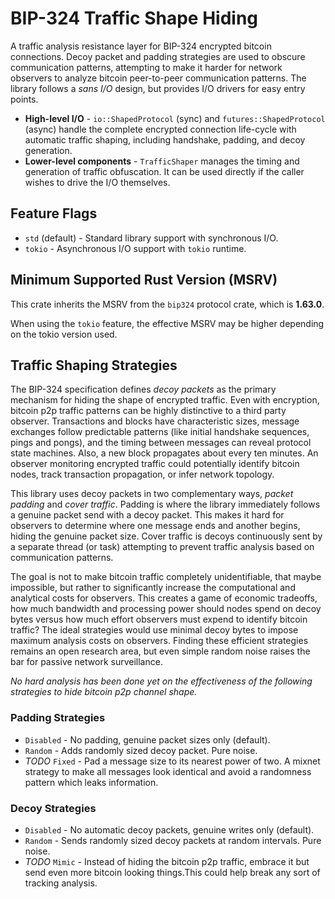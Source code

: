 # BIP-324 Traffic Shape Hiding

A traffic analysis resistance layer for BIP-324 encrypted bitcoin connections. Decoy packet and padding strategies are used to obscure communication patterns, attempting to make it harder for network observers to analyze bitcoin peer-to-peer communication patterns. The library follows a *sans I/O* design, but provides I/O drivers for easy entry points.

* **High-level I/O** - `io::ShapedProtocol` (sync) and `futures::ShapedProtocol` (async) handle the complete encrypted connection life-cycle with automatic traffic shaping, including handshake, padding, and decoy generation.
* **Lower-level components** - `TrafficShaper` manages the timing and generation of traffic obfuscation. It can be used directly if the caller wishes to drive the I/O themselves.

## Feature Flags

* `std` (default) - Standard library support with synchronous I/O.
* `tokio` - Asynchronous I/O support with `tokio` runtime.

## Minimum Supported Rust Version (MSRV)

This crate inherits the MSRV from the `bip324` protocol crate, which is **1.63.0**.

When using the `tokio` feature, the effective MSRV may be higher depending on the tokio version used.

## Traffic Shaping Strategies

The BIP-324 specification defines *decoy packets* as the primary mechanism for hiding the shape of encrypted traffic. Even with encryption, bitcoin p2p traffic patterns can be highly distinctive to a third party observer. Transactions and blocks have characteristic sizes, message exchanges follow predictable patterns (like initial handshake sequences, pings and pongs), and the timing between messages can reveal protocol state machines. Also, a new block propagates about every ten minutes. An observer monitoring encrypted traffic could potentially identify bitcoin nodes, track transaction propagation, or infer network topology.

This library uses decoy packets in two complementary ways, *packet padding* and *cover traffic*. Padding is where the library immediately follows a genuine packet send with a decoy packet. This makes it hard for observers to determine where one message ends and another begins, hiding the genuine packet size. Cover traffic is decoys continuously sent by a separate thread (or task) attempting to prevent traffic analysis based on communication patterns.

The goal is not to make bitcoin traffic completely unidentifiable, that maybe impossible, but rather to significantly increase the computational and analytical costs for observers. This creates a game of economic tradeoffs, how much bandwidth and processing power should nodes spend on decoy bytes versus how much effort observers must expend to identify bitcoin traffic? The ideal strategies would use minimal decoy bytes to impose maximum analysis costs on observers. Finding these efficient strategies remains an open research area, but even simple random noise raises the bar for passive network surveillance.

*No hard analysis has been done yet on the effectiveness of the following strategies to hide bitcoin p2p channel shape.*

### Padding Strategies

* `Disabled` - No padding, genuine packet sizes only (default).
* `Random` - Adds randomly sized decoy packet. Pure noise.
* *TODO* `Fixed` - Pad a message size to its nearest power of two. A mixnet strategy to make all messages look identical and avoid a randomness pattern which leaks information.

### Decoy Strategies

* `Disabled` - No automatic decoy packets, genuine writes only (default).
* `Random` - Sends randomly sized decoy packets at random intervals. Pure noise.
* *TODO* `Mimic` - Instead of hiding the bitcoin p2p traffic, embrace it but send even more bitcoin looking things.This could help break any sort of tracking analysis.
